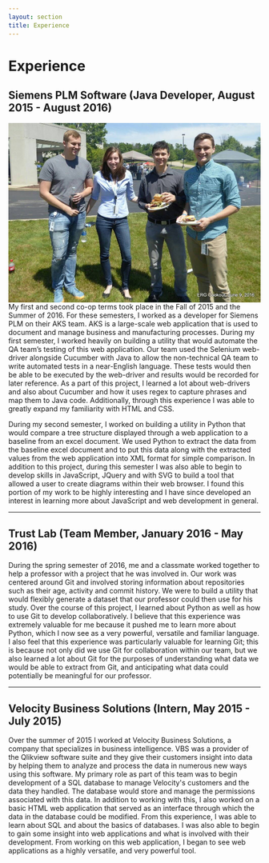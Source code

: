 ```yaml
---
layout: section
title: Experience
---
```


# Experience

## Siemens PLM Software (Java Developer, August 2015 - August 2016)

<img class="no-mobile med" src="web-dist/images/Siemens_picnic_pic.jpg" align="right"/>


My first and second co-op terms took place in the Fall of 2015 and the Summer of 2016. 
For these semesters, I worked as a developer for Siemens PLM on their AKS team. AKS is a 
large-scale web application that is used to document and manage business and manufacturing 
processes. During my first semester, I worked heavily on building a utility that would automate 
the QA team’s testing of this web application. Our team used the Selenium web-driver alongside 
Cucumber with Java to allow the non-technical QA team to write automated tests in a near-English 
language. These tests would then be able to be executed by the web-driver and results would be 
recorded for later reference. As a part of this project, I learned a lot about web-drivers and 
also about Cucumber and how it uses regex to capture phrases and map them to Java code. Additionally, 
through this experience I was able to greatly expand my familiarity with HTML and CSS.

During my second semester, I worked on building a utility in Python that would compare a tree 
structure displayed through a web application to a baseline from an excel document. We used Python 
to extract the data from the baseline excel document and to put this data along with the extracted 
values from the web application into XML format for simple comparison. In addition to this project, 
during this semester I was also able to begin to develop skills in JavaScript, JQuery and with SVG 
to build a tool that allowed a user to create diagrams within their web browser. I found this portion 
of my work to be highly interesting and I have since developed an interest in learning more about 
JavaScript and web development in general.


---


## Trust Lab (Team Member, January 2016 - May 2016)
During the spring semester of 2016, me and a classmate worked together to help a professor with a 
project that he was involved in. Our work was centered around Git and involved storing information 
about repositories such as their age, activity and commit history. We were to build a utility that 
would flexibly generate a dataset that our professor could then use for his study. Over the course 
of this project, I learned about Python as well as how to use Git to develop collaboratively. I 
believe that this experience was extremely valuable for me because it pushed me to learn more about 
Python, which I now see as a very powerful, versatile and familiar language. I also feel that this 
experience was particularly valuable for learning Git; this is because not only did we use Git for 
collaboration within our team, but we also learned a lot about Git for the purposes of understanding 
what data we would be able to extract from Git, and anticipating what data could potentially be 
meaningful for our professor.
 
--- 


## Velocity Business Solutions (Intern, May 2015 - July 2015)

<!--img class="no-mobile med-img" src="web-dist/images/VBS_pic.JPG" align="center"/-->


Over the summer of 2015 I worked at Velocity Business Solutions, a company that specializes in 
business intelligence. VBS was a provider of the Qlikview software suite and they give their customers 
insight into data by helping them to analyze and process the data in numerous new ways using this 
software. My primary role as part of this team was to begin development of a SQL database to manage 
Velocity's customers and the data they handled. The database would store and manage the permissions 
associated with this data. In addition to working with this, I also worked on a basic HTML web 
application that served as an interface through which the data in the database could be modified. 
From this experience, I was able to learn about SQL and about the basics of databases. I was also 
able to begin to gain some insight into web applications and what is involved with their development. 
From working on this web application, I began to see web applications as a highly versatile, and very 
powerful tool.
